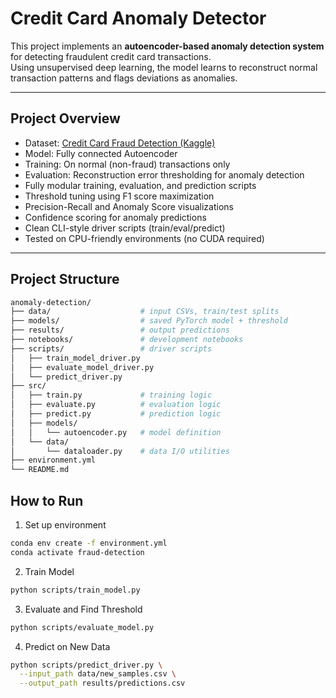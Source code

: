 # Credit Card Anomaly Detector

This project implements an **autoencoder-based anomaly detection system** for detecting fraudulent credit card transactions.  
Using unsupervised deep learning, the model learns to reconstruct normal transaction patterns and flags deviations as anomalies.

---

## Project Overview

- Dataset: [Credit Card Fraud Detection (Kaggle)](https://www.kaggle.com/mlg-ulb/creditcardfraud)  
- Model: Fully connected Autoencoder  
- Training: On normal (non-fraud) transactions only  
- Evaluation: Reconstruction error thresholding for anomaly detection
- Fully modular training, evaluation, and prediction scripts
- Threshold tuning using F1 score maximization
- Precision-Recall and Anomaly Score visualizations
- Confidence scoring for anomaly predictions
- Clean CLI-style driver scripts (train/eval/predict)
- Tested on CPU-friendly environments (no CUDA required)

---

## Project Structure

```bash
anomaly-detection/
├── data/                    # input CSVs, train/test splits
├── models/                  # saved PyTorch model + threshold
├── results/                 # output predictions
├── notebooks/               # development notebooks
├── scripts/                 # driver scripts
│   ├── train_model_driver.py
│   ├── evaluate_model_driver.py
│   └── predict_driver.py
├── src/
│   ├── train.py             # training logic
│   ├── evaluate.py          # evaluation logic
│   ├── predict.py           # prediction logic
│   ├── models/
│   │   └── autoencoder.py   # model definition
│   └── data/
│       └── dataloader.py    # data I/O utilities
├── environment.yml
└── README.md
```

## How to Run
1. Set up environment
```bash
conda env create -f environment.yml
conda activate fraud-detection
```
2. Train Model
```bash
python scripts/train_model.py
```
3. Evaluate and Find Threshold
```bash
python scripts/evaluate_model.py
```
4. Predict on New Data
```bash
python scripts/predict_driver.py \
  --input_path data/new_samples.csv \
  --output_path results/predictions.csv
```